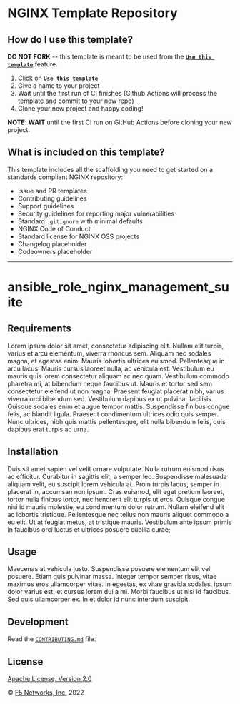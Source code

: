 # NGINX Template Repository

## How do I use this template?

**DO NOT FORK** -- this template is meant to be used from the **[`Use this template`](https://github.com/nginxinc/template-repository/generate)** feature.

1. Click on **[`Use this template`](https://github.com/nginxinc/template-repository/generate)**
2. Give a name to your project
3. Wait until the first run of CI finishes (Github Actions will process the template and commit to your new repo)
4. Clone your new project and happy coding!

**NOTE**: **WAIT** until the first CI run on GitHub Actions before cloning your new project.

## What is included on this template?

This template includes all the scaffolding you need to get started on a standards compliant NGINX repository:

* Issue and PR templates
* Contributing guidelines
* Support guidelines
* Security guidelines for reporting major vulnerabilities
* Standard `.gitignore` with minimal defaults
* NGINX Code of Conduct
* Standard license for NGINX OSS projects
* Changelog placeholder
* Codeowners placeholder

---

<!--  DELETE THE LINES ABOVE THIS AND WRITE YOUR PROJECT README BELOW -->

# ansible_role_nginx_management_suite

## Requirements

Lorem ipsum dolor sit amet, consectetur adipiscing elit. Nullam elit turpis, varius et arcu elementum, viverra rhoncus sem. Aliquam nec sodales magna, et egestas enim. Mauris lobortis ultrices euismod. Pellentesque in arcu lacus. Mauris cursus laoreet nulla, ac vehicula est. Vestibulum eu mauris quis lorem consectetur aliquam ac nec quam. Vestibulum commodo pharetra mi, at bibendum neque faucibus ut. Mauris et tortor sed sem consectetur eleifend ut non magna. Praesent feugiat placerat nibh, varius viverra orci bibendum sed. Vestibulum dapibus ex ut pulvinar facilisis. Quisque sodales enim et augue tempor mattis. Suspendisse finibus congue felis, ac blandit ligula. Praesent condimentum ultrices odio quis semper. Nunc ultrices, nibh quis mattis pellentesque, elit nulla bibendum felis, quis dapibus erat turpis ac urna.

## Installation

Duis sit amet sapien vel velit ornare vulputate. Nulla rutrum euismod risus ac efficitur. Curabitur in sagittis elit, a semper leo. Suspendisse malesuada aliquam velit, eu suscipit lorem vehicula at. Proin turpis lacus, semper in placerat in, accumsan non ipsum. Cras euismod, elit eget pretium laoreet, tortor nulla finibus tortor, nec hendrerit elit turpis ut eros. Quisque congue nisi id mauris molestie, eu condimentum dolor rutrum. Nullam eleifend elit ac lobortis tristique. Pellentesque nec tellus non mauris aliquet commodo a eu elit. Ut at feugiat metus, at tristique mauris. Vestibulum ante ipsum primis in faucibus orci luctus et ultrices posuere cubilia curae;

## Usage

Maecenas at vehicula justo. Suspendisse posuere elementum elit vel posuere. Etiam quis pulvinar massa. Integer tempor semper risus, vitae maximus eros ullamcorper vitae. In egestas, ex vitae gravida sodales, ipsum dolor varius est, et cursus lorem dui a mi. Morbi faucibus ut nisi id faucibus. Sed quis ullamcorper ex. In et dolor id nunc interdum suscipit.

## Development

Read the [`CONTRIBUTING.md`](https://github.com/nginxinc/ansible-role-nginx-management-suite/blob/main/CONTRIBUTING.md) file.

## License

[Apache License, Version 2.0](https://github.com/nginxinc/ansible-role-nginx-management-suite/blob/main/LICENSE)

&copy; [F5 Networks, Inc.](https://www.f5.com/) 2022
